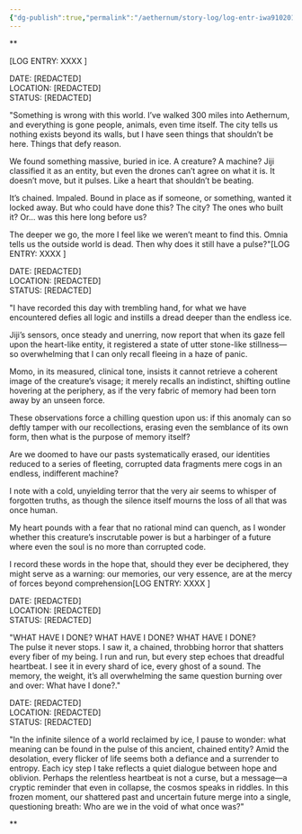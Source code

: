 ```yaml
---
{"dg-publish":true,"permalink":"/aethernum/story-log/log-entr-iwa910201/","updated":"2025-03-26T14:11:43.400+07:00"}
---
```


**

[LOG ENTRY: XXXX ]

DATE: [REDACTED]  
LOCATION: [REDACTED]  
STATUS: [REDACTED]

"Something is wrong with this world. I’ve walked 300 miles into Aethernum, and everything is gone people, animals, even time itself. The city tells us nothing exists beyond its walls, but I have seen things that shouldn’t be here. Things that defy reason.

We found something massive, buried in ice. A creature? A machine? Jiji classified it as an entity, but even the drones can’t agree on what it is. It doesn’t move, but it pulses. Like a heart that shouldn’t be beating.

It’s chained. Impaled. Bound in place as if someone, or something, wanted it locked away. But who could have done this? The city? The ones who built it? Or… was this here long before us?

The deeper we go, the more I feel like we weren’t meant to find this. Omnia tells us the outside world is dead. Then why does it still have a pulse?"[LOG ENTRY: XXXX ]

DATE: [REDACTED]  
LOCATION: [REDACTED]  
STATUS: [REDACTED]

"I have recorded this day with trembling hand, for what we have encountered defies all logic and instills a dread deeper than the endless ice.

Jiji’s sensors, once steady and unerring, now report that when its gaze fell upon the heart-like entity, it registered a state of utter stone-like stillness—so overwhelming that I can only recall fleeing in a haze of panic.

Momo, in its measured, clinical tone, insists it cannot retrieve a coherent image of the creature’s visage; it merely recalls an indistinct, shifting outline hovering at the periphery, as if the very fabric of memory had been torn away by an unseen force.

These observations force a chilling question upon us: if this anomaly can so deftly tamper with our recollections, erasing even the semblance of its own form, then what is the purpose of memory itself?

Are we doomed to have our pasts systematically erased, our identities reduced to a series of fleeting, corrupted data fragments mere cogs in an endless, indifferent machine?

I note with a cold, unyielding terror that the very air seems to whisper of forgotten truths, as though the silence itself mourns the loss of all that was once human.

My heart pounds with a fear that no rational mind can quench, as I wonder whether this creature’s inscrutable power is but a harbinger of a future where even the soul is no more than corrupted code.

I record these words in the hope that, should they ever be deciphered, they might serve as a warning: our memories, our very essence, are at the mercy of forces beyond comprehension[LOG ENTRY: XXXX ]

DATE: [REDACTED]  
LOCATION: [REDACTED]  
STATUS: [REDACTED]

"WHAT HAVE I DONE? WHAT HAVE I DONE? WHAT HAVE I DONE?  
The pulse it never stops. I saw it, a chained, throbbing horror that shatters every fiber of my being. I run and run, but every step echoes that dreadful heartbeat. I see it in every shard of ice, every ghost of a sound. The memory, the weight, it’s all overwhelming the same question burning over and over: What have I done?."  
  
  
DATE: [REDACTED]  
LOCATION: [REDACTED]  
STATUS: [REDACTED]

"In the infinite silence of a world reclaimed by ice, I pause to wonder: what meaning can be found in the pulse of this ancient, chained entity? Amid the desolation, every flicker of life seems both a defiance and a surrender to entropy. Each icy step I take reflects a quiet dialogue between hope and oblivion. Perhaps the relentless heartbeat is not a curse, but a message—a cryptic reminder that even in collapse, the cosmos speaks in riddles. In this frozen moment, our shattered past and uncertain future merge into a single, questioning breath: Who are we in the void of what once was?"

**